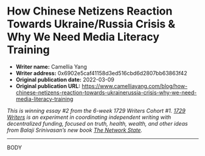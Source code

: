 # How Chinese Netizens Reaction Towards Ukraine/Russia Crisis & Why We Need Media Literacy Training

- **Writer name:** Camellia Yang
- **Writer address:** 0x6902e5caf41158d3ed516cbd6d2807bb63863f42
- **Original publication date:** 2022-03-09
- **Original publication URL:** https://www.camelliayang.com/blog/how-chinese-netizens-reaction-towards-ukrainerussia-crisis-why-we-need-media-literacy-training

_This is winning essay #2 from the 6-week 1729 Writers Cohort #1. [1729 Writers](https://paper.li/1729writers) is an experiment in coordinating independent writing with decentralized funding, focused on truth, health, wealth, and other ideas from Balaji Srinivasan’s new book [The Network State](https://thenetworkstate.com)._

---

BODY
